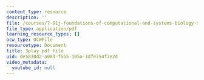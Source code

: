 ```yaml
---
content_type: resource
description: ''
file: /courses/7-91j-foundations-of-computational-and-systems-biology-spring-2014/de5830d2a08df555105a1dfe754f7e2d_1EMonM7qAU8.pdf
file_type: application/pdf
learning_resource_types: []
ocw_type: OCWFile
resourcetype: Document
title: 3play pdf file
uid: de5830d2-a08d-f555-105a-1dfe754f7e2d
video_metadata:
  youtube_id: null
---
```

